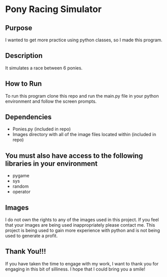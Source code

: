 # Pony Racing Simulator


## Purpose 
I wanted to get more practice using python classes, so I made this program. 

## Description
It simulates a race between 6 ponies.

## How to Run 
To run this program clone this repo and run the main.py file in your python environment and follow the screen prompts.

## Dependencies
* Ponies.py (included in repo)
* Images directory with all of the image files located within (included in repo)

## You must also have access to the following libraries in your environment
* pygame
* sys
* random
* operator

## Images
I do not own the rights to any of the images used in this project. If you feel that your images are being used inappropriately please contact me. This project is being used to gain more experience with python and is not being used to generate a profit.

## Thank You!!!
If you have taken the time to engage with my work, I want to thank you for engaging in this bit of silliness. I hope that I could bring you a smile!
